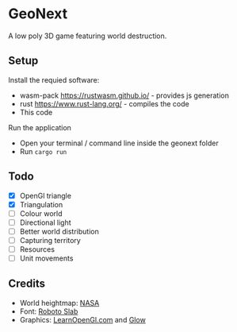 # GeoNext
A low poly 3D game featuring world destruction.

## Setup

Install the requied software:

- wasm-pack https://rustwasm.github.io/ - provides js generation
- rust https://www.rust-lang.org/ - compiles the code
- This code

Run the application
- Open your terminal / command line inside the geonext folder
- Run `cargo run`


## Todo

- [x] OpenGl triangle
- [x] Triangulation
- [ ] Colour world
- [ ] Directional light
- [ ] Better world distribution
- [ ] Capturing territory
- [ ] Resources
- [ ] Unit movements

## Credits
- World heightmap: [NASA](https://neo.gsfc.nasa.gov/view.php?datasetId=SRTM_RAMP2_TOPO)
- Font: [Roboto Slab](https://fonts.google.com/specimen/Roboto+Slab)
- Graphics: [LearnOpenGl.com](https://learnopengl.com) and [Glow](https://docs.rs/glow/latest/glow/)
